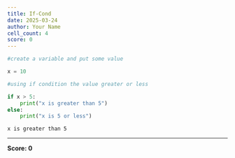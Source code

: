 ```yaml
---
title: If-Cond
date: 2025-03-24
author: Your Name
cell_count: 4
score: 0
---
```


```python
#create a variable and put some value
```


```python
x = 10
```


```python
#using if condition the value greater or less
```


```python
if x > 5:
    print("x is greater than 5")
else:
    print("x is 5 or less")
```

    x is greater than 5



---
**Score: 0**
